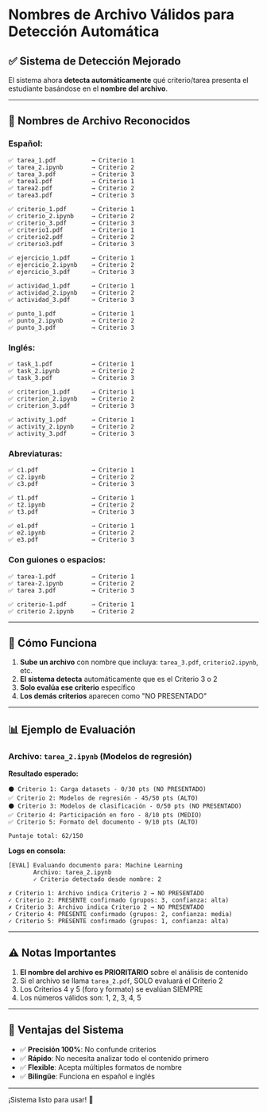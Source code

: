 # Nombres de Archivo Válidos para Detección Automática

## ✅ Sistema de Detección Mejorado

El sistema ahora **detecta automáticamente** qué criterio/tarea presenta el estudiante basándose en el **nombre del archivo**.

---

## 📝 Nombres de Archivo Reconocidos

### Español:
```
✅ tarea_1.pdf          → Criterio 1
✅ tarea_2.ipynb        → Criterio 2
✅ tarea_3.pdf          → Criterio 3
✅ tarea1.pdf           → Criterio 1
✅ tarea2.pdf           → Criterio 2
✅ tarea3.pdf           → Criterio 3

✅ criterio_1.pdf       → Criterio 1
✅ criterio_2.ipynb     → Criterio 2
✅ criterio_3.pdf       → Criterio 3
✅ criterio1.pdf        → Criterio 1
✅ criterio2.pdf        → Criterio 2
✅ criterio3.pdf        → Criterio 3

✅ ejercicio_1.pdf      → Criterio 1
✅ ejercicio_2.ipynb    → Criterio 2
✅ ejercicio_3.pdf      → Criterio 3

✅ actividad_1.pdf      → Criterio 1
✅ actividad_2.ipynb    → Criterio 2
✅ actividad_3.pdf      → Criterio 3

✅ punto_1.pdf          → Criterio 1
✅ punto_2.ipynb        → Criterio 2
✅ punto_3.pdf          → Criterio 3
```

### Inglés:
```
✅ task_1.pdf           → Criterio 1
✅ task_2.ipynb         → Criterio 2
✅ task_3.pdf           → Criterio 3

✅ criterion_1.pdf      → Criterio 1
✅ criterion_2.ipynb    → Criterio 2
✅ criterion_3.pdf      → Criterio 3

✅ activity_1.pdf       → Criterio 1
✅ activity_2.ipynb     → Criterio 2
✅ activity_3.pdf       → Criterio 3
```

### Abreviaturas:
```
✅ c1.pdf               → Criterio 1
✅ c2.ipynb             → Criterio 2
✅ c3.pdf               → Criterio 3

✅ t1.pdf               → Criterio 1
✅ t2.ipynb             → Criterio 2
✅ t3.pdf               → Criterio 3

✅ e1.pdf               → Criterio 1
✅ e2.ipynb             → Criterio 2
✅ e3.pdf               → Criterio 3
```

### Con guiones o espacios:
```
✅ tarea-1.pdf          → Criterio 1
✅ tarea-2.ipynb        → Criterio 2
✅ tarea 3.pdf          → Criterio 3

✅ criterio-1.pdf       → Criterio 1
✅ criterio 2.ipynb     → Criterio 2
```

---

## 🚀 Cómo Funciona

1. **Sube un archivo** con nombre que incluya: `tarea_3.pdf`, `criterio2.ipynb`, etc.
2. **El sistema detecta** automáticamente que es el Criterio 3 o 2
3. **Solo evalúa ese criterio** específico
4. **Los demás criterios** aparecen como "NO PRESENTADO"

---

## 📊 Ejemplo de Evaluación

### Archivo: `tarea_2.ipynb` (Modelos de regresión)

**Resultado esperado:**
```
⚫ Criterio 1: Carga datasets - 0/30 pts (NO PRESENTADO)
✅ Criterio 2: Modelos de regresión - 45/50 pts (ALTO)
⚫ Criterio 3: Modelos de clasificación - 0/50 pts (NO PRESENTADO)
✅ Criterio 4: Participación en foro - 8/10 pts (MEDIO)
✅ Criterio 5: Formato del documento - 9/10 pts (ALTO)

Puntaje total: 62/150
```

**Logs en consola:**
```
[EVAL] Evaluando documento para: Machine Learning
       Archivo: tarea_2.ipynb
       ✓ Criterio detectado desde nombre: 2

✗ Criterio 1: Archivo indica Criterio 2 → NO PRESENTADO
✓ Criterio 2: PRESENTE confirmado (grupos: 3, confianza: alta)
✗ Criterio 3: Archivo indica Criterio 2 → NO PRESENTADO
✓ Criterio 4: PRESENTE confirmado (grupos: 2, confianza: media)
✓ Criterio 5: PRESENTE confirmado (grupos: 1, confianza: alta)
```

---

## ⚠️ Notas Importantes

1. **El nombre del archivo es PRIORITARIO** sobre el análisis de contenido
2. Si el archivo se llama `tarea_2.pdf`, SOLO evaluará el Criterio 2
3. Los Criterios 4 y 5 (foro y formato) se evalúan SIEMPRE
4. Los números válidos son: 1, 2, 3, 4, 5

---

## 🎯 Ventajas del Sistema

- ✅ **Precisión 100%**: No confunde criterios
- ✅ **Rápido**: No necesita analizar todo el contenido primero
- ✅ **Flexible**: Acepta múltiples formatos de nombre
- ✅ **Bilingüe**: Funciona en español e inglés

---

¡Sistema listo para usar! 🎉
